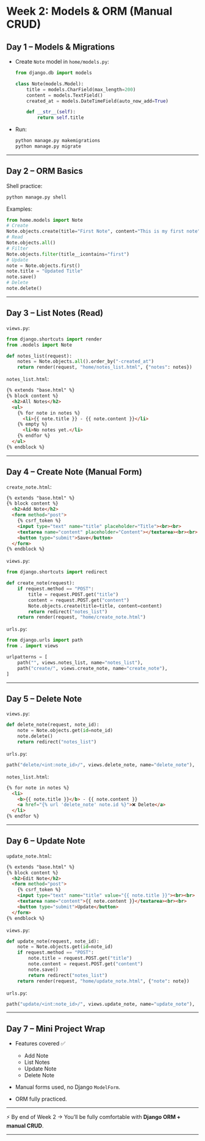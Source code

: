 

# **Week 2: Models & ORM (Manual CRUD)**

## **Day 1 – Models & Migrations**

* Create `Note` model in `home/models.py`:

  ```python
  from django.db import models

  class Note(models.Model):
      title = models.CharField(max_length=200)
      content = models.TextField()
      created_at = models.DateTimeField(auto_now_add=True)

      def __str__(self):
          return self.title
  ```
* Run:

  ```bash
  python manage.py makemigrations
  python manage.py migrate
  ```

---

## **Day 2 – ORM Basics**

Shell practice:

```bash
python manage.py shell
```

Examples:

```python
from home.models import Note
# Create
Note.objects.create(title="First Note", content="This is my first note")
# Read
Note.objects.all()
# Filter
Note.objects.filter(title__icontains="first")
# Update
note = Note.objects.first()
note.title = "Updated Title"
note.save()
# Delete
note.delete()
```

---

## **Day 3 – List Notes (Read)**

`views.py`:

```python
from django.shortcuts import render
from .models import Note

def notes_list(request):
    notes = Note.objects.all().order_by("-created_at")
    return render(request, "home/notes_list.html", {"notes": notes})
```

`notes_list.html`:

```html
{% extends "base.html" %}
{% block content %}
  <h2>All Notes</h2>
  <ul>
    {% for note in notes %}
      <li>{{ note.title }} - {{ note.content }}</li>
    {% empty %}
      <li>No notes yet.</li>
    {% endfor %}
  </ul>
{% endblock %}
```

---

## **Day 4 – Create Note (Manual Form)**

`create_note.html`:

```html
{% extends "base.html" %}
{% block content %}
  <h2>Add Note</h2>
  <form method="post">
    {% csrf_token %}
    <input type="text" name="title" placeholder="Title"><br><br>
    <textarea name="content" placeholder="Content"></textarea><br><br>
    <button type="submit">Save</button>
  </form>
{% endblock %}
```

`views.py`:

```python
from django.shortcuts import redirect

def create_note(request):
    if request.method == "POST":
        title = request.POST.get("title")
        content = request.POST.get("content")
        Note.objects.create(title=title, content=content)
        return redirect("notes_list")
    return render(request, "home/create_note.html")
```

`urls.py`:

```python
from django.urls import path
from . import views

urlpatterns = [
    path("", views.notes_list, name="notes_list"),
    path("create/", views.create_note, name="create_note"),
]
```

---

## **Day 5 – Delete Note**

`views.py`:

```python
def delete_note(request, note_id):
    note = Note.objects.get(id=note_id)
    note.delete()
    return redirect("notes_list")
```

`urls.py`:

```python
path("delete/<int:note_id>/", views.delete_note, name="delete_note"),
```

`notes_list.html`:

```html
{% for note in notes %}
  <li>
    <b>{{ note.title }}</b> - {{ note.content }}
    <a href="{% url 'delete_note' note.id %}">❌ Delete</a>
  </li>
{% endfor %}
```

---

## **Day 6 – Update Note**

`update_note.html`:

```html
{% extends "base.html" %}
{% block content %}
  <h2>Edit Note</h2>
  <form method="post">
    {% csrf_token %}
    <input type="text" name="title" value="{{ note.title }}"><br><br>
    <textarea name="content">{{ note.content }}</textarea><br><br>
    <button type="submit">Update</button>
  </form>
{% endblock %}
```

`views.py`:

```python
def update_note(request, note_id):
    note = Note.objects.get(id=note_id)
    if request.method == "POST":
        note.title = request.POST.get("title")
        note.content = request.POST.get("content")
        note.save()
        return redirect("notes_list")
    return render(request, "home/update_note.html", {"note": note})
```

`urls.py`:

```python
path("update/<int:note_id>/", views.update_note, name="update_note"),
```

---

## **Day 7 – Mini Project Wrap**

* Features covered ✅

  * Add Note
  * List Notes
  * Update Note
  * Delete Note
* Manual forms used, no Django `ModelForm`.
* ORM fully practiced.

---

⚡ By end of Week 2 → You’ll be fully comfortable with **Django ORM + manual CRUD**.

---
